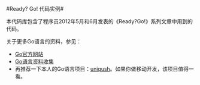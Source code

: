 #Ready? Go! 代码实例#

本代码库包含了程序员2012年5月和6月发表的《Ready?Go!》系列文章中用到的代码。

关于更多Go语言的资料，参见：

- [Go官方网站](http://golang.org)
- [Go语言资料收集](https://github.com/wonderfo/wonderfogo/wiki)
- 再推荐一下本人的Go语言项目：[uniqush](http://uniqush.org)。如果你做移动开发，该项目值得一看。

